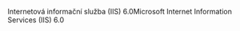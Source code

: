 <span data-ttu-id="1698a-101">Internetová informační služba (IIS) 6.0</span><span class="sxs-lookup"><span data-stu-id="1698a-101">Microsoft Internet Information Services (IIS) 6.0</span></span>